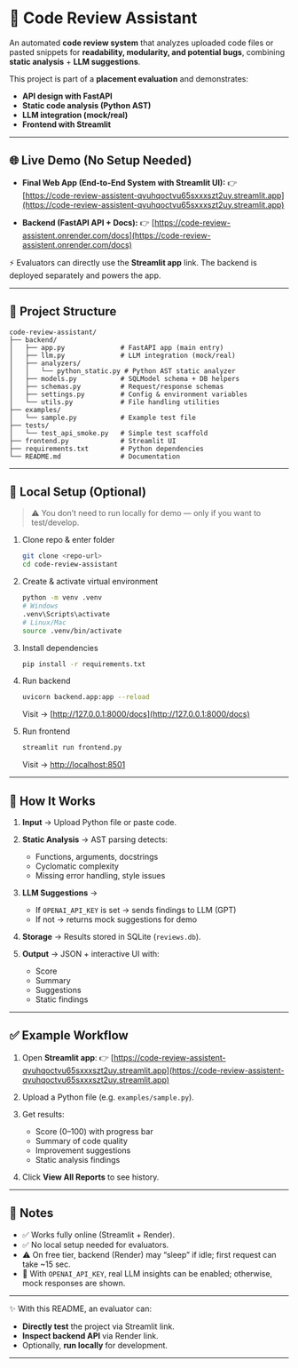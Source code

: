 # 🚀 Code Review Assistant

An automated **code review system** that analyzes uploaded code files or pasted snippets for **readability, modularity, and potential bugs**, combining **static analysis** + **LLM suggestions**.

This project is part of a **placement evaluation** and demonstrates:

* **API design with FastAPI**
* **Static code analysis (Python AST)**
* **LLM integration (mock/real)**
* **Frontend with Streamlit**

---

## 🌐 Live Demo (No Setup Needed)

* **Final Web App (End-to-End System with Streamlit UI):**
  👉 [https://code-review-assistent-qvuhqoctvu65sxxxszt2uy.streamlit.app](https://code-review-assistent-qvuhqoctvu65sxxxszt2uy.streamlit.app)

* **Backend (FastAPI API + Docs):**
  👉 [https://code-review-assistent.onrender.com/docs](https://code-review-assistent.onrender.com/docs)

⚡ Evaluators can directly use the **Streamlit app** link. The backend is deployed separately and powers the app.

---

## 📂 Project Structure

```
code-review-assistant/
├── backend/
│   ├── app.py              # FastAPI app (main entry)
│   ├── llm.py              # LLM integration (mock/real)
│   ├── analyzers/
│   │   └── python_static.py # Python AST static analyzer
│   ├── models.py           # SQLModel schema + DB helpers
│   ├── schemas.py          # Request/response schemas
│   ├── settings.py         # Config & environment variables
│   └── utils.py            # File handling utilities
├── examples/
│   └── sample.py           # Example test file
├── tests/
│   └── test_api_smoke.py   # Simple test scaffold
├── frontend.py             # Streamlit UI
├── requirements.txt        # Python dependencies
└── README.md               # Documentation
```

---

## 🔧 Local Setup (Optional)

> ⚠️ You don’t need to run locally for demo — only if you want to test/develop.

1. Clone repo & enter folder

   ```bash
   git clone <repo-url>
   cd code-review-assistant
   ```

2. Create & activate virtual environment

   ```bash
   python -m venv .venv
   # Windows
   .venv\Scripts\activate
   # Linux/Mac
   source .venv/bin/activate
   ```

3. Install dependencies

   ```bash
   pip install -r requirements.txt
   ```

4. Run backend

   ```bash
   uvicorn backend.app:app --reload
   ```

   Visit → [http://127.0.0.1:8000/docs](http://127.0.0.1:8000/docs)

5. Run frontend

   ```bash
   streamlit run frontend.py
   ```

   Visit → [http://localhost:8501](http://localhost:8501)

---

## 🎯 How It Works

1. **Input** → Upload Python file or paste code.
2. **Static Analysis** → AST parsing detects:

   * Functions, arguments, docstrings
   * Cyclomatic complexity
   * Missing error handling, style issues
3. **LLM Suggestions** →

   * If `OPENAI_API_KEY` is set → sends findings to LLM (GPT)
   * If not → returns mock suggestions for demo
4. **Storage** → Results stored in SQLite (`reviews.db`).
5. **Output** → JSON + interactive UI with:

   * Score
   * Summary
   * Suggestions
   * Static findings

---

## ✅ Example Workflow

1. Open **Streamlit app**:
   👉 [https://code-review-assistent-qvuhqoctvu65sxxxszt2uy.streamlit.app](https://code-review-assistent-qvuhqoctvu65sxxxszt2uy.streamlit.app)

2. Upload a Python file (e.g. `examples/sample.py`).

3. Get results:

   * Score (0–100) with progress bar
   * Summary of code quality
   * Improvement suggestions
   * Static analysis findings

4. Click **View All Reports** to see history.

---

## 📌 Notes

* ✅ Works fully online (Streamlit + Render).
* ✅ No local setup needed for evaluators.
* ⚠️ On free tier, backend (Render) may “sleep” if idle; first request can take ~15 sec.
* 🧩 With `OPENAI_API_KEY`, real LLM insights can be enabled; otherwise, mock responses are shown.

---

✨ With this README, an evaluator can:

* **Directly test** the project via Streamlit link.
* **Inspect backend API** via Render link.
* Optionally, **run locally** for development.

---
